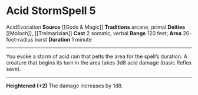 ﻿---
actions: '[two-actions]'
area: 20-foot-radius burst
bloodline: null
component:
- Somatic
- Verbal
cost: null
deity:
- '[[DATABASE/deity/Moloch|Moloch]]'
- '[[DATABASE/deity/Trelmarixian|Trelmarixian]]'
domain: null
duration: 1 minute
element: null
heighten: '+2'
heighten_level: 5, 7, 9
id: '564'
lesson: null
level: '5'
mystery: null
name: Acid Storm
patron_theme: null
range: 120 feet
rarity: Common
requirement: null
saving_throw: null
school: Evocation
source: '[[DATABASE/source/Gods & Magic|Gods & Magic]]'
target: null
tradition:
- Arcane
- Primal
trait:
- '[[DATABASE/trait/Acid|Acid]]'
- '[[DATABASE/trait/Evocation|Evocation]]'
trigger: null
type: Spell

---
# Acid Storm<span class="item-type">Spell 5</span>

<span class="item-trait">Acid</span><span class="item-trait">Evocation</span>
**Source** [[Gods & Magic]] 
**Traditions** arcane, primal
**Deities** [[Moloch]], [[Trelmarixian]]
**Cast** <span class="action-icon">2</span> somatic, verbal
**Range** 120 feet; **Area** 20-foot-radius burst
**Duration** 1 minute

---
You evoke a storm of acid rain that pelts the area for the spell’s duration. A creature that begins its turn in the area takes 3d8 acid damage (basic Reflex save).

---
**Heightened (+2)** The damage increases by 1d8.